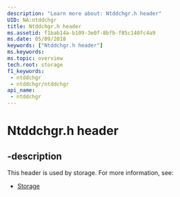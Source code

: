 ```yaml
---
description: "Learn more about: Ntddchgr.h header"
UID: NA:ntddchgr
title: Ntddchgr.h header
ms.assetid: f1bab14a-b109-3e0f-8bfb-f85c148fc4a9
ms.date: 05/09/2018
keywords: ["Ntddchgr.h header"]
ms.keywords: 
ms.topic: overview
tech.root: storage
f1_keywords:
 - ntddchgr
 - ntddchgr/ntddchgr
api_name:
 - ntddchgr
---
```


# Ntddchgr.h header


## -description

This header is used by storage. For more information, see:

- [Storage](../_storage/index.md)

